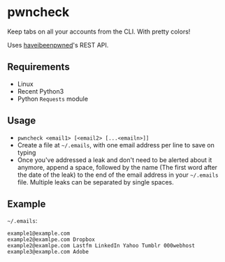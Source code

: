 # pwncheck

Keep tabs on all your accounts from the CLI. With pretty colors!

Uses [haveibeenpwned](https://haveibeenpwned.com/)'s REST API.

## Requirements

- Linux
- Recent Python3
- Python `Requests` module

## Usage

- `pwncheck <email1> [<email2> [...<emailn>]]`
- Create a file at `~/.emails`, with one email address per line to save on typing
- Once you've addressed a leak and don't need to be alerted about it anymore,
  append a space, followed by the name (The first word after the date of the
  leak) to the end of the email address in your `~/.emails` file. Multiple
  leaks can be separated by single spaces.

## Example

`~/.emails`:

```
example1@example.com
example2@examlpe.com Dropbox
example2@examlpe.com Lastfm LinkedIn Yahoo Tumblr 000webhost
example3@example.com Adobe
```
